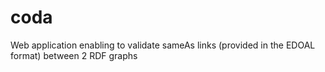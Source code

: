 # coda
Web application enabling to validate sameAs links (provided in the EDOAL format) between 2 RDF graphs
